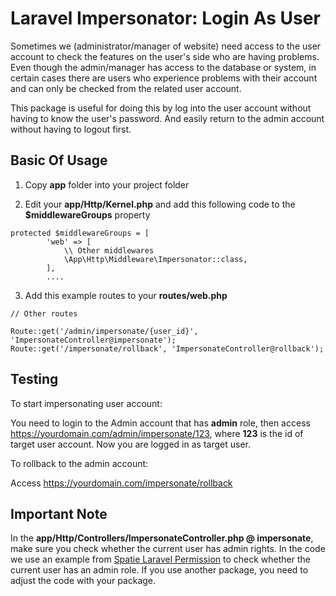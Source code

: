 # Laravel Impersonator: Login As User
Sometimes we (administrator/manager of website) need access to the user account to check the features on the user's side who are having problems. Even though the admin/manager has access to the database or system, in certain cases there are users who experience problems with their account and can only be checked from the related user account.

This package is useful for doing this by log into the user account without having to know the user's password. And easily return to the admin account without having to logout first.

## Basic Of Usage

1. Copy **app** folder into your project folder

2. Edit your **app/Http/Kernel.php** and add this following code to the **$middlewareGroups** property
<pre><code>protected $middlewareGroups = [
        'web' => [
            \\ Other middlewares
            \App\Http\Middleware\Impersonator::class,
        ],
        ....</code></pre>
        
3. Add this example routes to your **routes/web.php**
<pre><code>// Other routes

Route::get('/admin/impersonate/{user_id}', 'ImpersonateController@impersonate');
Route::get('/impersonate/rollback', 'ImpersonateController@rollback');</code></pre>

## Testing

To start impersonating user account:

You need to login to the Admin account that has **admin** role, then access https://yourdomain.com/admin/impersonate/123, where **123** is the id of target user account.
Now you are logged in as target user.

To rollback to the admin account:

Access https://yourdomain.com/impersonate/rollback

## Important Note

In the **app/Http/Controllers/ImpersonateController.php @ impersonate**, make sure you check whether the current user has admin rights. In the code we use an example from [Spatie Laravel Permission](https://github.com/spatie/laravel-permission) to check whether the current user has an admin role. If you use another package, you need to adjust the code with your package.
